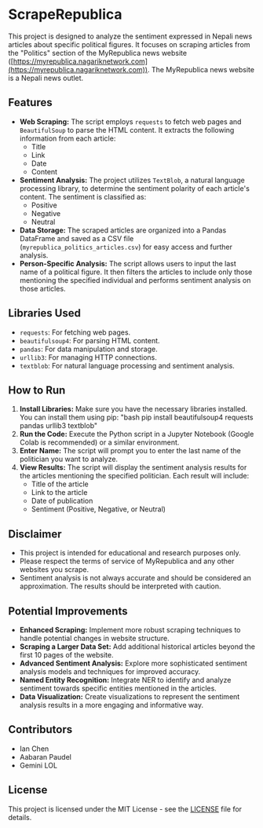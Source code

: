 # ScrapeRepublica

This project is designed to analyze the sentiment expressed in Nepali news articles about specific political figures. It focuses on scraping articles from the "Politics" section of the MyRepublica news website ([https://myrepublica.nagariknetwork.com](https://myrepublica.nagariknetwork.com)). The MyRepublica news website is a Nepali news outlet.

## Features

- **Web Scraping:** The script employs `requests` to fetch web pages and `BeautifulSoup` to parse the HTML content. It extracts the following information from each article:
    - Title
    - Link
    - Date
    - Content
- **Sentiment Analysis:** The project utilizes `TextBlob`, a natural language processing library, to determine the sentiment polarity of each article's content. The sentiment is classified as:
    - Positive
    - Negative
    - Neutral
- **Data Storage:**  The scraped articles are organized into a Pandas DataFrame and saved as a CSV file (`myrepublica_politics_articles.csv`) for easy access and further analysis.
- **Person-Specific Analysis:** The script allows users to input the last name of a political figure. It then filters the articles to include only those mentioning the specified individual and performs sentiment analysis on those articles.

## Libraries Used

- `requests`: For fetching web pages.
- `beautifulsoup4`: For parsing HTML content.
- `pandas`: For data manipulation and storage.
- `urllib3`: For managing HTTP connections.
- `textblob`: For natural language processing and sentiment analysis.

## How to Run

1.  **Install Libraries:** Make sure you have the necessary libraries installed. You can install them using pip: "bash pip install beautifulsoup4 requests pandas urllib3 textblob"
2.  **Run the Code:** Execute the Python script in a Jupyter Notebook (Google Colab is recommended) or a similar environment.
3.  **Enter Name:** The script will prompt you to enter the last name of the politician you want to analyze.
4.  **View Results:** The script will display the sentiment analysis results for the articles mentioning the specified politician. Each result will include:
    - Title of the article
    - Link to the article
    - Date of publication
    - Sentiment (Positive, Negative, or Neutral)

## Disclaimer

- This project is intended for educational and research purposes only.
- Please respect the terms of service of MyRepublica and any other websites you scrape.
- Sentiment analysis is not always accurate and should be considered an approximation. The results should be interpreted with caution.

## Potential Improvements

- **Enhanced Scraping:** Implement more robust scraping techniques to handle potential changes in website structure.
- **Scraping a Larger Data Set:** Add additional historical articles beyond the first 10 pages of the website.
- **Advanced Sentiment Analysis:** Explore more sophisticated sentiment analysis models and techniques for improved accuracy.
- **Named Entity Recognition:** Integrate NER to identify and analyze sentiment towards specific entities mentioned in the articles.
- **Data Visualization:** Create visualizations to represent the sentiment analysis results in a more engaging and informative way.

## Contributors

- Ian Chen
- Aabaran Paudel
- Gemini LOL

## License
This project is licensed under the MIT License - see the [LICENSE](LICENSE) file for details.

